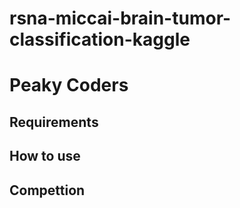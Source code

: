 # rsna-miccai-brain-tumor-classification-kaggle
# Peaky Coders
## Requirements

## How to use

## Compettion
